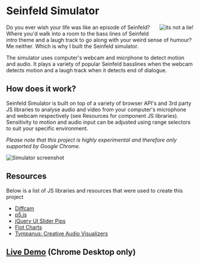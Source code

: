 # Seinfeld Simulator

<div style="float:right; margin-left:1rem; margin-bottom: 1rem;">
<img src="https://media.giphy.com/media/j0a8Kr0uDKQec/giphy.gif" alt="its not a lie!" />
</div>

Do you ever wish your life was like an episode of Seinfeld? Where you'd walk into a room to the bass lines of Seinfeld intro theme and a laugh track to go along with your weird sense of humour? Me neither. Which is why I built the Seinfeld simulator.

The simulator uses computer's webcam and micrphone to detect motion and audio. It plays a variety of popular Seinfeld basslines when the webcam detects motion and a laugh track when it detects end of dialogue.

## How does it work?

Seinfeld Simulator is built on top of a variety of browser API's and 3rd party JS libraries to analyse audio and video from your computer's microphone and webcam respectively (see Resources for component JS libraries). Sensitivity to motion and audio input can be adjusted using range selectors to suit your specific environment.

_Please note that this project is highly experimental and therefore only supported by Google Chrome._

![Simulator screenshot ](https://shahabqamar.github.io/seinfeld/images/screenshot.png)

## Resources

Below is a list of JS libraries and resources that were used to create this project

* [Diffcam](http://diffcam.com/)
* [p5.js](https://p5js.org/)
* [jQuery UI Slider Pips](https://github.com/simeydotme/jQuery-ui-Slider-Pips)
* [Flot Charts](http://www.flotcharts.org/)
* [Tympanus: Creative Audio Visualizers](https://tympanus.net/codrops/2018/03/06/creative-audio-visualizers/)

## [Live Demo](https://shahabqamar.github.io/seinfeld) (Chrome Desktop only)
